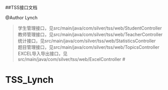 ##TSS接口文档

 @Author Lynch
> 学生管理接口，见src/main/java/com/silver/tss/web/StudentController  
> 教师管理接口，见src/main/java/com/silver/tss/web/TeacherController 
> 统计接口，见src/main/java/com/silver/tss/web/StatisticsController  
> 题目管理接口，见src/main/java/com/silver/tss/web/TopicsController   
> EXCEL导入导出接口，见src/main/java/com/silver/tss/web/ExcelController #
# TSS_Lynch
